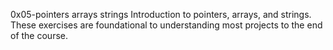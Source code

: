 0x05-pointers arrays strings Introduction to pointers, arrays, and strings. These exercises are foundational to understanding most projects to the end of the course.
